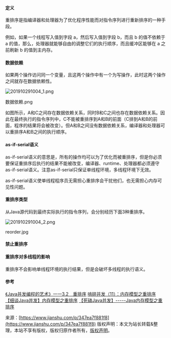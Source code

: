 

  

#### 定义

重排序是指编译器和处理器为了优化程序性能而对指令序列进行重新排序的一种手段。

例如，如果一个线程写入值到字段 a，然后写入值到字段 b，而且 b 的值不依赖于 a 的值，那么，处理器就能够自由的调整它们的执行顺序，而且缓冲区能够在 a 之前刷新 b 的值到主内存。

#### 数据依赖

如果两个操作访问同一个变量，且这两个操作中有一个为写操作，此时这两个操作之间就存在数据依赖性。

![201910291004\_1.png](https://gitee.com/hezhiyuan007/java-study/raw/master/images/JMM/30e90498-f1c4-4604-9bb9-f29b4692234e.png)

数据依赖.png

如图所示，A和C之间存在数据依赖关系，同时B和C之间也存在数据依赖关系。因此在最终执行的指令序列中，C不能被重排序到A和B的前面（C排到A和B的前面，程序的结果将会被改变）。但A和B之间没有数据依赖关系，编译器和处理器可以重排序A和B之间的执行顺序。

#### as-if-serial语义

as-if-serial语义的意思是，所有的操作均可以为了优化而被重排序，但是你必须要保证重排序后执行的结果不能被改变，编译器、runtime、处理器都必须遵守as-if-serial语义。注意as-if-serial只保证单线程环境，多线程环境下无效。

as-if-serial语义使单线程程序员无需担心重排序会干扰他们，也无需担心内存可见性问题。

#### 重排序类型

从Java源代码到最终实际执行的指令序列，会分别经历下面3种重排序。

![201910291004\_2.png](https://gitee.com/hezhiyuan007/java-study/raw/master/images/JMM/fa60a3bc-6636-4d48-a1a9-90cd6ab46ecd.png)

reorder.jpg

#### 禁止重排序

#### 重排序对多线程的影响

重排序不会影响单线程环境的执行结果，但是会破坏多线程的执行语义。

#### 参考

[《Java并发编程的艺术》一一3.2　重排序](https://links.jianshu.com/go?to=https%3A%2F%2Fyq.aliyun.com%2Farticles%2F109530)
[啃碎并发（11）：内存模型之重排序](https://links.jianshu.com/go?to=https%3A%2F%2Fjuejin.im%2Fpost%2F5bd971096fb9a0222205d56e)
[【细谈Java并发】内存模型之重排序](https://links.jianshu.com/go?to=https%3A%2F%2Fbenjaminwhx.com%2F2018%2F05%2F14%2F%25E3%2580%2590%25E7%25BB%2586%25E8%25B0%2588Java%25E5%25B9%25B6%25E5%258F%2591%25E3%2580%2591%25E5%2586%2585%25E5%25AD%2598%25E6%25A8%25A1%25E5%259E%258B%25E4%25B9%258B%25E9%2587%258D%25E6%258E%2592%25E5%25BA%258F%2F)
[【死磕Java并发】-----Java内存模型之重排序](https://links.jianshu.com/go?to=https%3A%2F%2Fblog.csdn.net%2Fchenssy%2Farticle%2Fdetails%2F56003920)

来源：[https://www.jianshu.com/p/347ea7f881f8](https://www.jianshu.com/p/347ea7f881f8)
版权声明：本文为站长转载&整理，本站不享有版权，版权归原作者所有，[版权声明](https://gitee.com/hezhiyuan007/java-notes/raw/master/disclaimer.md)。



